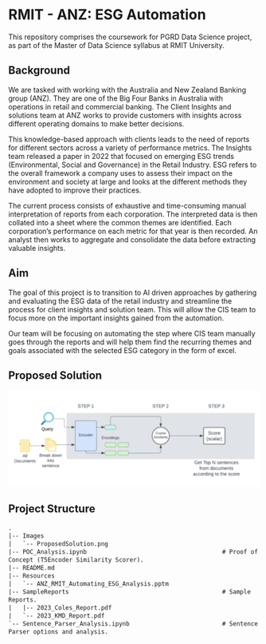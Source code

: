 # RMIT - ANZ: ESG Automation 

This repository comprises the coursework for PGRD Data Science project, as part of the Master of Data Science syllabus at RMIT University.

## Background

We are tasked with working with the Australia and New Zealand Banking group (ANZ). They are one of the Big Four Banks in Australia with operations in retail and commercial banking. The Client Insights and solutions team at ANZ works to provide customers with insights across different operating domains to make better decisions.

This knowledge-based approach with clients leads to the need of reports for different sectors across a variety of performance metrics. The Insights team released a paper in 2022 that focused on emerging ESG trends (Environmental, Social and Governance) in the Retail Industry. ESG refers to the overall framework a company uses to assess their impact on the environment and society at large and looks at the different methods they have adopted to improve their practices.
 
The current process consists of exhaustive and time-consuming manual interpretation of reports from each corporation. The interpreted data is then collated into a sheet where the common themes are identified. Each corporation’s performance on each metric for that year is then recorded. An analyst then works to aggregate and consolidate the data before extracting valuable insights.

## Aim

The goal of this project is to transition to AI driven approaches by gathering and evaluating the ESG data of the retail industry and streamline the process for client insights and solution team. This will allow the CIS team to focus more on the important insights gained from the automation.
 
Our team will be focusing on automating the step where CIS team manually goes through the reports and will help them find the recurring themes and goals associated with the selected ESG category in the form of excel.

## Proposed Solution

![Proposed Solution](Images/ProposedSolution.png)

## Project Structure

```text
.
|-- Images
|   `-- ProposedSolution.png
|-- POC_Analysis.ipynb                                      # Proof of Concept (T5Encoder Similarity Scorer).
|-- README.md
|-- Resources
|   `-- ANZ_RMIT_Automating_ESG_Analysis.pptm
|-- SampleReports                                           # Sample Reports.
|   |-- 2023_Coles_Report.pdf
|   `-- 2023_KMD_Report.pdf
`-- Sentence_Parser_Analysis.ipynb                          # Sentence Parser options and analysis.
```
